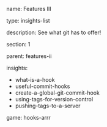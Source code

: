 name: Features III

type: insights-list

description: See what git has to offer!

section: 1

parent: features-ii

insights:
  - what-is-a-hook
  - useful-commit-hooks
  - create-a-global-git-commit-hook
  - using-tags-for-version-control
  - pushing-tags-to-a-server

game: hooks-arrr
